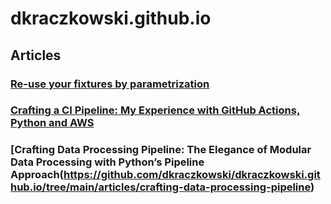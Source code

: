 # dkraczkowski.github.io

## Articles

### [Re-use your fixtures by parametrization](https://github.com/dkraczkowski/dkraczkowski.github.io/tree/main/articles/parametrize_your_fixutres)


### [Crafting a CI Pipeline: My Experience with GitHub Actions, Python and AWS](https://github.com/dkraczkowski/article-ci-pipeline)


### [Crafting Data Processing Pipeline: The Elegance of Modular Data Processing with Python’s Pipeline Approach(https://github.com/dkraczkowski/dkraczkowski.github.io/tree/main/articles/crafting-data-processing-pipeline)
